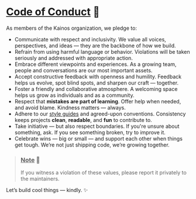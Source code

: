 # <ins>**Code of Conduct**</ins> 🤝

As members of the Kainos organization, we pledge to:

- Communicate with respect and inclusivity. We value all voices, perspectives, and ideas — they are the backbone of how we build.
- Refrain from using harmful language or behavior. Violations will be taken seriously and addressed with appropriate action.
- Embrace different viewpoints and experiences. As a growing team, people and conversations are our most important assets.
- Accept constructive feedback with openness and humility. Feedback helps us evolve, spot blind spots, and sharpen our craft — together.
- Foster a friendly and collaborative atmosphere. A welcoming space helps us grow as individuals and as a community.
- Respect that **mistakes are part of learning**. Offer help when needed, and avoid blame. Kindness matters — always.
- Adhere to our [style guides](style_guides/) and agreed-upon conventions. Consistency keeps projects **clean**, **readable**, and **fun** to contribute to.
- Take initiative — but also respect boundaries. If you're unsure about something, ask. If you see something broken, try to improve it.
- Celebrate wins — big or small — and support each other when things get tough. We’re not just shipping code, we’re growing together.

> ### <ins>**Note**</ins> 📌
>
> If you witness a violation of these values, please report it privately to the maintainers.

Let’s build cool things — kindly. ✨

